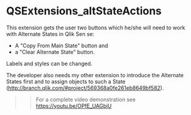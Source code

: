 # QSExtensions_altStateActions

This extension gets the user two buttons which he/she will need to 
work with Alternate States in Qlik Sen
se: 
* A "Copy From Main State" button and 
* a "Clear Alternate State" button. 
 
Labels and styles can be changed. 

The developer also needs my other extension to introduce the Alternate States first
and to assign objects to such a State (http://branch.qlik.com/#project/569368a0fe261eb8649bf582).

>> For a complete video demonstration see https://youtu.be/OPfE_UAGbjU
